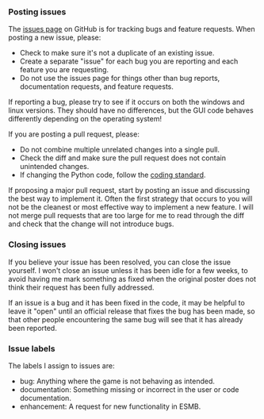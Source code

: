 ### Posting issues

The [issues page](https://github.com/shitwolfymakes/Endless-Sky-Mission-Builder/issues) on GitHub is for tracking bugs and feature requests. When posting a new issue, please:

* Check to make sure it's not a duplicate of an existing issue.
* Create a separate "issue" for each bug you are reporting and each feature you are requesting.
* Do not use the issues page for things other than bug reports, documentation requests, and feature requests.

If reporting a bug, please try to see if it occurs on both the windows and linux versions. They should have no differences, but the GUI code behaves differently depending on the operating system!

If you are posting a pull request, please:

* Do not combine multiple unrelated changes into a single pull.
* Check the diff and make sure the pull request does not contain unintended changes.
* If changing the Python code, follow the [coding standard]().

If proposing a major pull request, start by posting an issue and discussing the best way to implement it. Often the first strategy that occurs to you will not be the cleanest or most effective way to implement a new feature. I will not merge pull requests that are too large for me to read through the diff and check that the change will not introduce bugs.

### Closing issues

If you believe your issue has been resolved, you can close the issue yourself. I won't close an issue unless it has been idle for a few weeks, to avoid having me mark something as fixed when the original poster does not think their request has been fully addressed.

If an issue is a bug and it has been fixed in the code, it may be helpful to leave it "open" until an official release that fixes the bug has been made, so that other people encountering the same bug will see that it has already been reported.

### Issue labels

The labels I assign to issues are:

* bug: Anything where the game is not behaving as intended.
* documentation: Something missing or incorrect in the user or code documentation.
* enhancement: A request for new functionality in ESMB.
